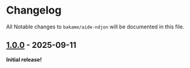# Changelog

All Notable changes to `bakame/aide-ndjon` will be documented in this file.

## [1.0.0](https://github.com/bakame-php/stackwatch/releases/tag/1.0.0) - 2025-09-11

**Initial release!**
